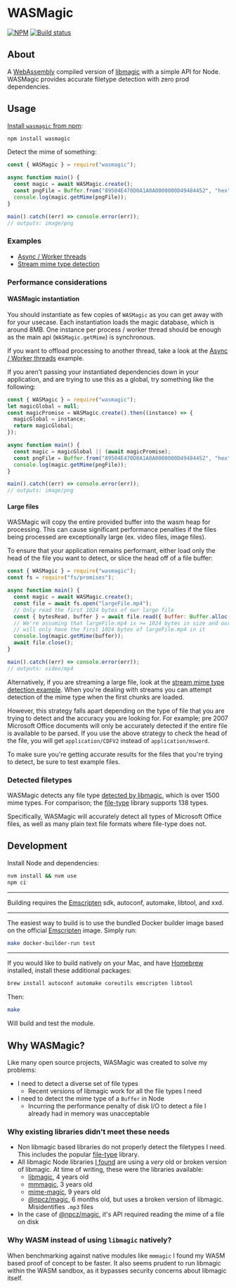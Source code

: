# WASMagic

[![NPM](https://img.shields.io/npm/v/wasmagic)](https://www.npmjs.com/package/wasmagic)
[![Build status](https://img.shields.io/github/workflow/status/moshen/wasmagic/CI/master)](https://github.com/moshen/wasmagic/actions/workflows/ci.yml)

## About

A [WebAssembly](https://webassembly.org/) compiled version of
[libmagic](https://www.darwinsys.com/file/) with a simple API for Node. WASMagic
provides accurate filetype detection with zero prod dependencies.

## Usage

[Install `wasmagic` from npm](https://www.npmjs.com/package/wasmagic):

```bash
npm install wasmagic
```

Detect the mime of something:

```javascript
const { WASMagic } = require("wasmagic");

async function main() {
  const magic = await WASMagic.create();
  const pngFile = Buffer.from("89504E470D0A1A0A0000000D49484452", "hex");
  console.log(magic.getMime(pngFile));
}

main().catch((err) => console.error(err));
// outputs: image/png
```

### Examples

- [Async / Worker threads](examples/worker/)
- [Stream mime type detection](examples/stream-detection/)

### Performance considerations

#### WASMagic instantiation

You should instantiate as few copies of `WASMagic` as you can get away with for
your usecase. Each instantiation loads the magic database, which is around 8MB.
One instance per process / worker thread should be enough as the main api
(`WASMagic.getMime`) is synchronous.

If you want to offload processing to another thread, take a look at the [Async /
Worker threads](examples/worker/) example.

If you aren't passing your instantiated dependencies down in your application,
and are trying to use this as a global, try something like the following:

```javascript
const { WASMagic } = require("wasmagic");
let magicGlobal = null;
const magicPromise = WASMagic.create().then((instance) => {
  magicGlobal = instance;
  return magicGlobal;
});

async function main() {
  const magic = magicGlobal || (await magicPromise);
  const pngFile = Buffer.from("89504E470D0A1A0A0000000D49484452", "hex");
  console.log(magic.getMime(pngFile));
}

main().catch((err) => console.error(err));
// outputs: image/png
```

#### Large files

WASMagic will copy the entire provided buffer into the wasm heap for processing.
This can cause significant performance penalties if the files being processed
are exceptionally large (ex. video files, image files).

To ensure that your application remains performant, either load only the head
of the file you want to detect, or slice the head off of a file buffer:

```javascript
const { WASMagic } = require("wasmagic");
const fs = require("fs/promises");

async function main() {
  const magic = await WASMagic.create();
  const file = await fs.open("largeFile.mp4");
  // Only read the first 1024 bytes of our large file
  const { bytesRead, buffer } = await file.read({ buffer: Buffer.alloc(1024) });
  // We're assuming that largeFile.mp4 is >= 1024 bytes in size and our buffer
  // will only have the first 1024 bytes of largeFile.mp4 in it
  console.log(magic.getMime(buffer));
  await file.close();
}

main().catch((err) => console.error(err));
// outputs: video/mp4
```

Alternatively, if you are streaming a large file, look at the [stream mime type
detection example](examples/stream-detection/). When you're dealing with
streams you can attempt detection of the mime type when the first chunks are
loaded.

However, this strategy falls apart depending on the type of file that you are
trying to detect and the accuracy you are looking for. For example; pre 2007
Microsoft Office documents will only be accurately detected if the entire file
is available to be parsed. If you use the above strategy to check the head of
the file, you will get `application/CDFV2` instead of `application/msword`.

To make sure you're getting accurate results for the files that you're trying
to detect, be sure to test example files.

### Detected filetypes

WASMagic detects any file type [detected by
libmagic](https://github.com/file/file/tree/master/magic/Magdir), which is over
1500 mime types. For comparison; the
[file-type](https://www.npmjs.com/package/file-type) library supports 138 types.

Specifically, WASMagic will accurately detect all types of Microsoft Office
files, as well as many plain text file formats where file-type does not.

## Development

Install Node and dependencies:

```bash
nvm install && nvm use
npm ci
```

---

Building requires the [Emscripten](https://emscripten.org/) sdk, autoconf,
automake, libtool, and xxd.

---

The easiest way to build is to use the bundled Docker builder image based on the
official [Emscripten](https://hub.docker.com/r/emscripten/emsdk) image. Simply
run:

```bash
make docker-builder-run test
```

---

If you would like to build natively on your Mac, and have
[Homebrew](https://brew.sh/) installed, install these additional packages:

```bash
brew install autoconf automake coreutils emscripten libtool
```

Then:

```bash
make
```

Will build and test the module.

## Why WASMagic?

Like many open source projects, WASMagic was created to solve my problems:

- I need to detect a diverse set of file types
  - Recent versions of libmagic work for all the file types I need
- I need to detect the mime type of a `Buffer` in Node
  - Incurring the performance penalty of disk I/O to detect a file I already had
    in memory was unacceptable

### Why existing libraries didn't meet these needs

- Non libmagic based libraries do not properly detect the filetypes I need. This
  includes the popular [file-type](https://www.npmjs.com/package/file-type)
  library.
- All libmagic Node libraries [I found](https://www.npmjs.com/search?q=libmagic)
  are using a _very_ old or broken version of libmagic. At time of writing, these
  were the libraries available:
  - [libmagic](https://www.npmjs.com/package/libmagic), 4 years old
  - [mmmagic](https://www.npmjs.com/package/mmmagic), 3 years old
  - [mime-magic](https://www.npmjs.com/package/mime-magic), 9 years old
  - [@npcz/magic](https://www.npmjs.com/package/@npcz/magic), 6 months old, but
    uses a broken version of libmagic. Misidentifies `.mp3` files
- In the case of [@npcz/magic](https://www.npmjs.com/package/@npcz/magic), it's
  API required reading the mime of a file on disk

### Why WASM instead of using `libmagic` natively?

When benchmarking against native modules like `mmmagic` I found my WASM based
proof of concept to be faster. It also seems prudent to run libmagic within the
WASM sandbox, as it bypasses security concerns about libmagic itself.

